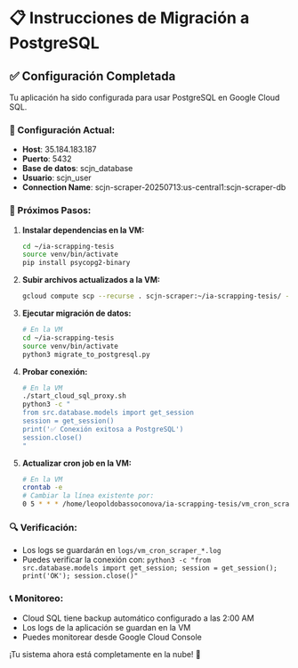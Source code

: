 
# 📋 Instrucciones de Migración a PostgreSQL

## ✅ Configuración Completada

Tu aplicación ha sido configurada para usar PostgreSQL en Google Cloud SQL.

### 🔧 Configuración Actual:
- **Host**: 35.184.183.187
- **Puerto**: 5432
- **Base de datos**: scjn_database
- **Usuario**: scjn_user
- **Connection Name**: scjn-scraper-20250713:us-central1:scjn-scraper-db

### 🚀 Próximos Pasos:

1. **Instalar dependencias en la VM:**
   ```bash
   cd ~/ia-scrapping-tesis
   source venv/bin/activate
   pip install psycopg2-binary
   ```

2. **Subir archivos actualizados a la VM:**
   ```bash
   gcloud compute scp --recurse . scjn-scraper:~/ia-scrapping-tesis/ --zone=us-central1-a
   ```

3. **Ejecutar migración de datos:**
   ```bash
   # En la VM
   cd ~/ia-scrapping-tesis
   source venv/bin/activate
   python3 migrate_to_postgresql.py
   ```

4. **Probar conexión:**
   ```bash
   # En la VM
   ./start_cloud_sql_proxy.sh
   python3 -c "
   from src.database.models import get_session
   session = get_session()
   print('✅ Conexión exitosa a PostgreSQL')
   session.close()
   "
   ```

5. **Actualizar cron job en la VM:**
   ```bash
   # En la VM
   crontab -e
   # Cambiar la línea existente por:
   0 5 * * * /home/leopoldobassoconova/ia-scrapping-tesis/vm_cron_scraper.sh
   ```

### 🔍 Verificación:
- Los logs se guardarán en `logs/vm_cron_scraper_*.log`
- Puedes verificar la conexión con: `python3 -c "from src.database.models import get_session; session = get_session(); print('OK'); session.close()"`

### 📞 Monitoreo:
- Cloud SQL tiene backup automático configurado a las 2:00 AM
- Los logs de la aplicación se guardan en la VM
- Puedes monitorear desde Google Cloud Console

¡Tu sistema ahora está completamente en la nube! 🎉
